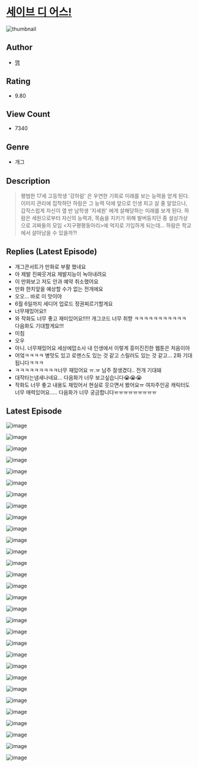 # [세이브 디 어스!](https://comic.naver.com/bestChallenge/list?titleId=809953)
![thumbnail](https://image-comic.pstatic.net/user_contents_data/challenge_comic/2023/05/23/366749/upload_3630805516528662583_480x623.jpeg)

## Author
- [맴](https://comic.naver.com/artistTitle?id=366749)

## Rating
- 9.80

## View Count
- 7340

## Genre
- 개그

## Description
> 평범한 17세 고등학생 '강하람' 은 우연한 기회로 미래를 보는 능력을 얻게 된다. 이미지 관리에 집착하던 하람은 그 능력 덕에 앞으로 인생 피고 살 줄 알았으나, 갑작스럽게 자신이 옆 반 남학생 '지세원' 에게 살해당하는 미래를 보게 된다. 하람은 세원으로부터 자신의 능력과, 목숨을 지키기 위해 발버둥치던 중 설상가상으로 괴짜들의 모임 <지구평평동아리>에 억지로 가입하게 되는데... 하람은 학교에서 살아남을 수 있을까?!

## Replies (Latest Episode)
- 개그콘서트가 만화로 부활 했네요
- 아 제발 진짜웃겨요 제발지능이 녹아내려요
- 이 만화보고 저도 안과 예약 취소했어요
- 만화 한치앞을 예상할 수가 없는 전개에요
- 오오… 바로 이 맛이야
- 6월 6일까지 세디어 업로드 정권찌르기할게요
- 너무재밌어요!!
- 와 작화도 너무 좋고 재미있어요!!!!! 개그코드 너무 취향 ㅋㅋㅋㅋㅋㅋㅋㅋㅋㅋㅋ 다음화도 기대할게요!!!
- 미침
- 오우
- 아니. 너무재밌어요 세상에맙소사 내 인생에서 이렇게 흥미진진한 웹툰은 처음이야
- 어엌ㅋㅋㅋㅋ 병맛도 있고 로맨스도 있는 것 같고 스릴러도 있는 것 같고... 2화 기대됩니다ㅋㅋㅋ
- ㅋㅋㅋㅋㅋㅋㅋㅋㅋ너무 재밌어요 ㅠ.ㅠ 남주 잘생겼다.. 전개 기대돼
- 대작타는냄새나네요... 다음화가 너무 보고싶습니다😭😭😭
- 작화도 너무 좋고 내용도 재밌어서 현실로 웃으면서 봤어요ㅠ 여자주인공 캐릭터도 너무 매력있어요..... 다음화가 너무 궁금합니다ㅠㅠㅠㅠㅠㅠㅠㅠㅠ

## Latest Episode
![image](https://image-comic.pstatic.net/user_contents_data/challenge_comic/2023/05/23/366749/upload_7221017538769531184.jpeg)

![image](https://image-comic.pstatic.net/user_contents_data/challenge_comic/2023/05/23/366749/upload_3486683520110506547.jpeg)

![image](https://image-comic.pstatic.net/user_contents_data/challenge_comic/2023/05/23/366749/upload_7363445181883364912.jpeg)

![image](https://image-comic.pstatic.net/user_contents_data/challenge_comic/2023/05/23/366749/upload_7378079509886808112.jpeg)

![image](https://image-comic.pstatic.net/user_contents_data/challenge_comic/2023/05/23/366749/upload_3702347233440654692.jpeg)

![image](https://image-comic.pstatic.net/user_contents_data/challenge_comic/2023/05/23/366749/upload_7221298141146460724.jpeg)

![image](https://image-comic.pstatic.net/user_contents_data/challenge_comic/2023/05/23/366749/upload_3474921172329588067.jpeg)

![image](https://image-comic.pstatic.net/user_contents_data/challenge_comic/2023/05/23/366749/upload_3559030325183068262.jpeg)

![image](https://image-comic.pstatic.net/user_contents_data/challenge_comic/2023/05/23/366749/upload_7076904553172460594.jpeg)

![image](https://image-comic.pstatic.net/user_contents_data/challenge_comic/2023/05/23/366749/upload_3832899069361284194.jpeg)

![image](https://image-comic.pstatic.net/user_contents_data/challenge_comic/2023/05/23/366749/upload_3918476060842603313.jpeg)

![image](https://image-comic.pstatic.net/user_contents_data/challenge_comic/2023/05/23/366749/upload_7378075073215816243.jpeg)

![image](https://image-comic.pstatic.net/user_contents_data/challenge_comic/2023/05/23/366749/upload_4048789088078344805.jpeg)

![image](https://image-comic.pstatic.net/user_contents_data/challenge_comic/2023/05/23/366749/upload_3690807858048426593.jpeg)

![image](https://image-comic.pstatic.net/user_contents_data/challenge_comic/2023/05/23/366749/upload_3702579452977689143.jpeg)

![image](https://image-comic.pstatic.net/user_contents_data/challenge_comic/2023/05/23/366749/upload_4063485331502348338.jpeg)

![image](https://image-comic.pstatic.net/user_contents_data/challenge_comic/2023/05/23/366749/upload_3775476854751913526.jpeg)

![image](https://image-comic.pstatic.net/user_contents_data/challenge_comic/2023/05/23/366749/upload_7220734990036984630.jpeg)

![image](https://image-comic.pstatic.net/user_contents_data/challenge_comic/2023/05/23/366749/upload_3474586710344557108.jpeg)

![image](https://image-comic.pstatic.net/user_contents_data/challenge_comic/2023/05/23/366749/upload_7363443906210587960.jpeg)

![image](https://image-comic.pstatic.net/user_contents_data/challenge_comic/2023/05/23/366749/upload_7149856054526108515.jpeg)

![image](https://image-comic.pstatic.net/user_contents_data/challenge_comic/2023/05/23/366749/upload_7005692475875615586.jpeg)

![image](https://image-comic.pstatic.net/user_contents_data/challenge_comic/2023/05/23/366749/upload_3486405566990018149.jpeg)

![image](https://image-comic.pstatic.net/user_contents_data/challenge_comic/2023/05/23/366749/upload_3979274848297181753.jpeg)

![image](https://image-comic.pstatic.net/user_contents_data/challenge_comic/2023/05/23/366749/upload_3544677269521391972.jpeg)

![image](https://image-comic.pstatic.net/user_contents_data/challenge_comic/2023/05/23/366749/upload_3761688984123748408.jpeg)

![image](https://image-comic.pstatic.net/user_contents_data/challenge_comic/2023/05/23/366749/upload_3846690036879079009.jpeg)

![image](https://image-comic.pstatic.net/user_contents_data/challenge_comic/2023/05/23/366749/upload_3487584051003537508.jpeg)

![image](https://image-comic.pstatic.net/user_contents_data/challenge_comic/2023/05/23/366749/upload_7221065947395810614.jpeg)

![image](https://image-comic.pstatic.net/user_contents_data/challenge_comic/2023/05/23/366749/upload_7075497178342437733.jpeg)
